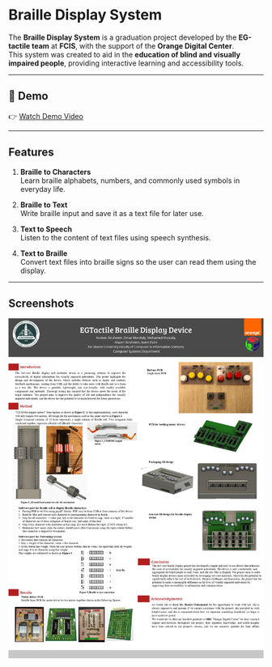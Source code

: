 # Braille Display System

The **Braille Display System** is a graduation project developed by the **EG-tactile team** at **FCIS**, with the support of the **Orange Digital Center**.  
This system was created to aid in the **education of blind and visually impaired people**, providing interactive learning and accessibility tools.

---

## 🎥 Demo
👉 [Watch Demo Video](https://drive.google.com/drive/folders/1ZQ6dYak2NDnrfLx3g78-AhTp2auUd9wa?usp=sharing)

---

## Features

1. **Braille to Characters**  
   Learn braille alphabets, numbers, and commonly used symbols in everyday life.  

2. **Braille to Text**  
   Write braille input and save it as a text file for later use.  

3. **Text to Speech**  
   Listen to the content of text files using speech synthesis.  

4. **Text to Braille**  
   Convert text files into braille signs so the user can read them using the display.  

---


## Screenshots
![Braille Systems paper](BrailleSystem.jpg)
